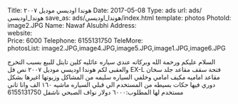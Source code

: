 Title:          هوندا اوديسي موديل ٢٠٠٧
Date:           2017-05-08
Type:           ads
url:            ads/هوندا_اوديسي
save_as:        ads/هوندا_اوديسي/index.html
template:       photos
PhotoId:        image2.JPG
Name:           Nawaf Alsubhi 
Address:        
website:        
Price:          6000
Telephone:      6155131750
TeleMore:       
photosList:     image2.JPG,image4.JPG,image5.JPG,image1.JPG,image6.JPG

السلام عليكم ورحمة الله وبركاته 
عندي سياره عائليه كلين تايتل للبيع بسبب التخرج والعقبى لكم 
هوندا اوديسي موديل ٢٠٠٧ نص فل EX-L فتحة سقف مقاعد جلد سخان مقاعد اماميه مكيف امامي وخلفي السياره سليمه من المشاكل وزيوتها اغيرها بشكل دوري فيها حكات بسيطه من المستخدم الي قبلي السياره ماشيه ١٦٠ الف وانا ثاني مستخدم لها 
المطلوب:٦٠٠٠ دولار
نواف الصبحي
ناشفل
6155131750
